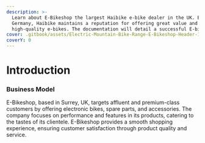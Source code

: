 ```yaml
---
description: >-
  Learn about E-Bikeshop the largest Haibike e-bike dealer in the UK. Based in
  Germany, Haibike maintains a reputation for offering great value and
  high-quality e-bikes. The documentation will detail a successful E-bike OMS implementation, showcasing how pre-order functionality can optimize inventory management, reduce stockouts, and maximize sales.
cover: .gitbook/assets/Electric-Mountain-Bike-Range-E-Bikeshop-Header-1.webp
coverY: 0
---
```


# Introduction

### Business Model

E-Bikeshop, based in Surrey, UK, targets affluent and premium-class customers by offering electronic bikes, spare parts, and accessories. The company focuses on performance and features in its products, catering to the tastes of its clientele. E-Bikeshop provides a smooth shopping experience, ensuring customer satisfaction through product quality and service.
